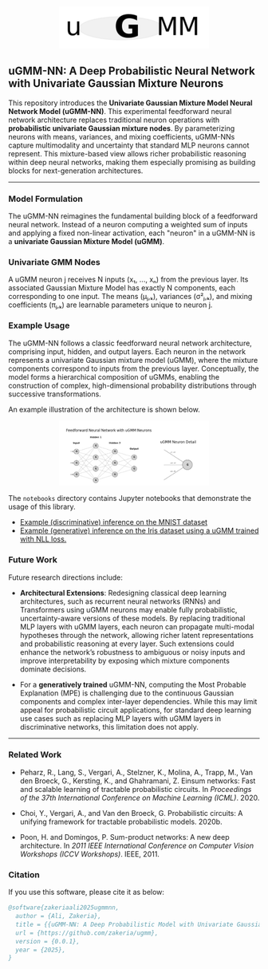 <p align="center">
  <img src="./images/logo.png" alt="uGMM Logo" width="300"/>
</p>

## uGMM-NN: A Deep Probabilistic Neural Network with Univariate Gaussian Mixture Neurons

This repository introduces the **Univariate Gaussian Mixture Model Neural Network Model (uGMM-NN)**. This experimental feedforward neural network architecture replaces traditional neuron operations with **probabilistic univariate Gaussian mixture nodes**. By parameterizing neurons with means, variances, and mixing coefficients, uGMM-NNs capture multimodality and uncertainty that standard MLP neurons cannot represent. This mixture-based view allows richer probabilistic reasoning within deep neural networks, making them especially promising as building blocks for next-generation architectures.

---

### Model Formulation

The uGMM-NN reimagines the fundamental building block of a feedforward neural network. Instead of a neuron computing a weighted sum of inputs and applying a fixed non-linear activation, each "neuron" in a uGMM-NN is a **univariate Gaussian Mixture Model (uGMM)**.

### Univariate GMM Nodes

A uGMM neuron j receives N inputs (x₁, ..., xₙ) from the previous layer. 
Its associated Gaussian Mixture Model has exactly N components, 
each corresponding to one input. The means (μⱼ,ₖ), variances (σ²ⱼ,ₖ), and mixing coefficients (πⱼ,ₖ) are learnable parameters unique to neuron j.

### Example Usage

The uGMM-NN follows a classic feedforward neural network architecture, comprising input, hidden, and output layers. Each neuron in the network represents a univariate Gaussian mixture model (uGMM), where the mixture components correspond to inputs from the previous layer. Conceptually, the model forms a hierarchical composition of uGMMs, enabling the construction of complex, high-dimensional probability distributions through successive transformations.

An example illustration of the architecture is shown below.
<p align="center">
  <img src="./images/model_architecture.png" alt="example model architecture" width="300"/>
</p>

The `notebooks` directory contains Jupyter notebooks that demonstrate the usage of this library.

- [Example (discriminative) inference on the MNIST dataset](./notebooks/mnist_dataset.ipynb)
- [Example (generative) inference on the Iris dataset using a uGMM trained with NLL loss.](./notebooks/iris_dataset.ipynb)

### Future Work
Future research directions include:

* **Architectural Extensions**: Redesigning classical deep learning architectures, such as recurrent neural networks (RNNs) and Transformers using uGMM neurons may enable fully probabilistic, uncertainty-aware versions of these models. By replacing traditional MLP layers with uGMM layers, each neuron can propagate multi-modal hypotheses through the network, allowing richer latent representations and probabilistic reasoning at every layer. Such extensions could enhance the network’s robustness to ambiguous or noisy inputs and improve interpretability by exposing which mixture components dominate decisions.

* For a **generatively trained** uGMM-NN, computing the Most Probable Explanation (MPE) is challenging due to the continuous Gaussian components and complex inter-layer dependencies. While this may limit appeal for probabilistic circuit applications, for standard deep learning use cases such as replacing MLP layers with uGMM layers in discriminative networks, this limitation does not apply.
---
### Related Work
* Peharz, R., Lang, S., Vergari, A., Stelzner, K., Molina, A., Trapp, M., Van den Broeck, G., Kersting, K., and Ghahramani, Z. Einsum networks: Fast and scalable learning of tractable probabilistic circuits. In *Proceedings of the 37th International Conference on Machine Learning (ICML)*. 2020.

* Choi, Y., Vergari, A., and Van den Broeck, G. Probabilistic circuits: A unifying framework for tractable probabilistic models. 2020b.

* Poon, H. and Domingos, P. Sum-product networks: A new deep architecture. In *2011 IEEE International Conference on Computer Vision Workshops (ICCV Workshops)*. IEEE, 2011.

### Citation

If you use this software, please cite it as below:

```bibtex
@software{zakeriaali2025ugmmnn,
  author = {Ali, Zakeria},
  title = {{uGMM-NN: A Deep Probabilistic Model with Univariate Gaussian Mixture Nodes}},
  url = {https://github.com/zakeria/ugmm},
  version = {0.0.1}, 
  year = {2025},
}
